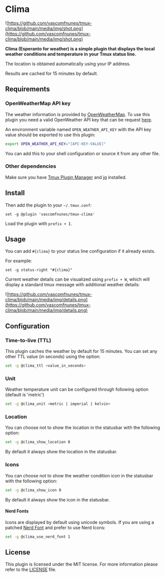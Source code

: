 # Clima

![https://github.com/vascomfnunes/tmux-clima/blob/main/media/img/shot.png](https://github.com/vascomfnunes/tmux-clima/blob/main/media/img/shot.png)

**Clima (Esperanto for weather) is a simple plugin that displays the local
weather conditions and temperature in your Tmux status line.**

The location is obtained automatically using your IP address.

Results are cached for 15 minutes by default.

## Requirements

### OpenWeatherMap API key

The weather information is provided by
[OpenWeatherMap](https://openweathermap.org/). To use this plugin you need a
valid OpenWeather API key that can be request
[here](https://openweathermap.org/api).

An environment variable named `OPEN_WEATHER_API_KEY` with the API key value
should be exported to use this plugin:

```bash
export OPEN_WEATHER_API_KEY="[API-KEY-VALUE]"
```

You can add this to your shell configuration or source it from any other file.

### Other dependencies

Make sure you have [Tmux Plugin Manager](https://github.com/tmux-plugins/tpm)
and [jq](https://stedolan.github.io/jq/download/) installed.

## Install

Then add the plugin to your `~/.tmux.conf`:

```tmux
set -g @plugin 'vascomfnunes/tmux-clima'
```

Load the plugin with `prefix + I`.

## Usage

You can add `#{clima}` to your status line configuration if it already exists.

For example:

```tmux
set -g status-right "#{clima}"
```

Current weather details can be visualized using `prefix + W`, which will display
a standard tmux message with additional weather details:

![https://github.com/vascomfnunes/tmux-clima/blob/main/media/img/details.png](https://github.com/vascomfnunes/tmux-clima/blob/main/media/img/details.png)

## Configuration

### Time-to-live (TTL)

This plugin caches the weather by default for 15 minutes. You can set any other
TTL value (in seconds) using the option:

```bash
set -g @clima_ttl <value_in_seconds>
```

### Unit

Weather temperature unit can be configured through following option (default is 'metric')

```bash
set -g @clima_unit <metric | imperial | kelvin>
```

### Location

You can choose not to show the location in the statusbar with the following
option:

```bash
set -g @clima_show_location 0
```

By default it always show the location in the statusbar.

### Icons

You can choose not to show the weather condition icon in the statusbar with the
following option:

```bash
set -g @clima_show_icon 0
```

By default it always show the icon in the statusbar.

#### Nerd Fonts

Icons are displayed by default using unicode symbols. If you are using a patched
[Nerd Font](https://www.nerdfonts.com/) and prefer to use Nerd Icons:

```bash
set -g @clima_use_nerd_font 1
```

## License

This plugin is licensed under the MIT license. For more information please refer
to the [LICENSE](https://github.com/vascomfnunes/tmux-clima/blob/main/LICENSE) file.
